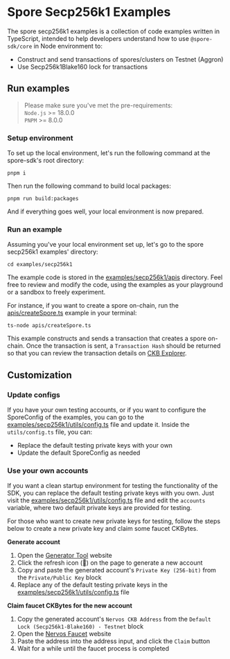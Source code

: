 # Spore Secp256k1 Examples

The spore secp256k1 examples is a collection of code examples written in TypeScript, intended to help developers understand how to use `@spore-sdk/core` in Node environment to:

- Construct and send transactions of spores/clusters on Testnet (Aggron)
- Use Secp256k1Blake160 lock for transactions

## Run examples

> Please make sure you've met the pre-requirements:  
> `Node.js` >= 18.0.0  
> `PNPM` >= 8.0.0  

### Setup environment

To set up the local environment, let's run the following command at the spore-sdk's root directory:

```shell
pnpm i
```

Then run the following command to build local packages:

```shell
pnpm run build:packages
```

And if everything goes well, your local environment is now prepared.

### Run an example

Assuming you've your local environment set up, let's go to the spore secp256k1 examples' directory:

```shell
cd examples/secp256k1
```

The example code is stored in the [examples/secp256k1/apis](./apis) directory. Feel free to review and modify the code, using the examples as your playground or a sandbox to freely experiment.

For instance, if you want to create a spore on-chain, run the [apis/createSpore.ts](./apis/createSpore.ts) example in your terminal:

```shell
ts-node apis/createSpore.ts
```

This example constructs and sends a transaction that creates a spore on-chain. Once the transaction is sent, a `Transaction Hash` should be returned so that you can review the transaction details on [CKB Explorer](https://pudge.explorer.nervos.org/).

## Customization

### Update configs

If you have your own testing accounts, or if you want to configure the SporeConfig of the examples, you can go to the [examples/secp256k1/utils/config.ts](./utils/config.ts) file and update it. Inside the `utils/config.ts` file, you can:

- Replace the default testing private keys with your own
- Update the default SporeConfig as needed

### Use your own accounts

If you want a clean startup environment for testing the functionality of the SDK, you can replace the default testing private keys with you own. Just visit the [examples/secp256k1/utils/config.ts](./utils/config.ts) file and edit the `accounts` variable, where two default private keys are provided for testing.

For those who want to create new private keys for testing, follow the steps below to create a new private key and claim some faucet CKBytes.

**Generate account** 

1. Open the [Generator Tool](https://ckb.tools/generator) website
2. Click the refresh icon (🔄) on the page to generate a new account
3. Copy and paste the generated account's `Private Key (256-bit)` from the `Private/Public Key` block
4. Replace any of the default testing private keys in the [examples/secp256k1/utils/config.ts](./utils/config.ts) file

**Claim faucet CKBytes for the new account**

1. Copy the generated account's `Nervos CKB Address` from the `Default Lock (Secp256k1-Blake160) - Testnet` block
2. Open the [Nervos Faucet](https://faucet.nervos.org/) website
3. Paste the address into the address input, and click the `Claim` button
4. Wait for a while until the faucet process is completed